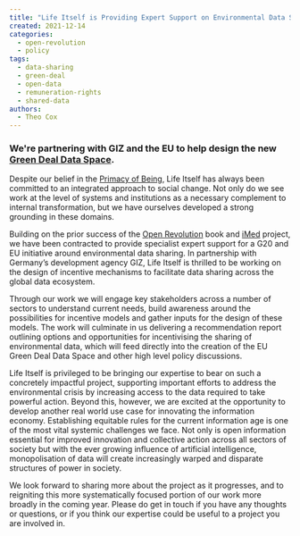 ```yaml
---
title: "Life Itself is Providing Expert Support on Environmental Data Sharing Incentives"
created: 2021-12-14
categories: 
  - open-revolution
  - policy
tags: 
  - data-sharing
  - green-deal
  - open-data
  - remuneration-rights
  - shared-data
authors: 
  - Theo Cox
---
```


### We're partnering with GIZ and the EU to help design the new [Green Deal Data Space](https://eudatasharing.eu/news/digital-europe-programme-explained-green-deal-data-space).

Despite our belief in the [Primacy of Being](https://lifeitself.org/primacy-of-being/), Life Itself has always been committed to an integrated approach to social change. Not only do we see work at the level of systems and institutions as a necessary complement to internal transformation, but we have ourselves developed a strong grounding in these domains. 

Building on the prior success of the [Open Revolution](https://openrevolution.net/) book and [iMed](https://imedproject.org/) project, we have been contracted to provide specialist expert support for a G20 and EU initiative around environmental data sharing. In partnership with Germany’s development agency GIZ, Life Itself is thrilled to be working on the design of incentive mechanisms to facilitate data sharing across the global data ecosystem.

Through our work we will engage key stakeholders across a number of sectors to understand current needs, build awareness around the possibilities for incentive models and gather inputs for the design of these models. The work will culminate in us delivering a recommendation report outlining options and opportunities for incentivising the sharing of environmental data, which will feed directly into the creation of the EU Green Deal Data Space and other high level policy discussions. 

Life Itself is privileged to be bringing our expertise to bear on such a concretely impactful project, supporting important efforts to address the environmental crisis by increasing access to the data required to take powerful action. Beyond this, however, we are excited at the opportunity to develop another real world use case for innovating the information economy. Establishing equitable rules for the current information age is one of the most vital systemic challenges we face. Not only is open information essential for improved innovation and collective action across all sectors of society but with the ever growing influence of artificial intelligence, monopolisation of data will create increasingly warped and disparate structures of power in society. 

We look forward to sharing more about the project as it progresses, and to reigniting this more systematically focused portion of our work more broadly in the coming year. Please do get in touch if you have any thoughts or questions, or if you think our expertise could be useful to a project you are involved in.
